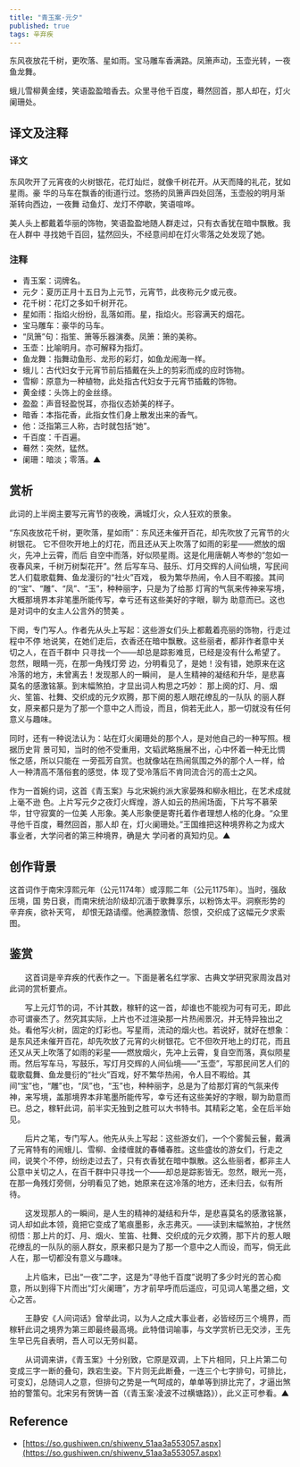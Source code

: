 ```yaml
---
title: "青玉案·元夕"
published: true
tags: 辛弃疾
---
```


东风夜放花千树，更吹落、星如雨。宝马雕车香满路。凤箫声动，玉壶光转，一夜鱼龙舞。

蛾儿雪柳黄金缕，笑语盈盈暗香去。众里寻他千百度，蓦然回首，那人却在，灯火阑珊处。

## 译文及注释

### 译文

东风吹开了元宵夜的火树银花，花灯灿烂，就像千树花开。从天而降的礼花，犹如星雨。豪
华的马车在飘香的街道行过。悠扬的凤箫声四处回荡，玉壶般的明月渐渐转向西边，一夜舞
动鱼灯、龙灯不停歇，笑语喧哗。

美人头上都戴着华丽的饰物，笑语盈盈地随人群走过，只有衣香犹在暗中飘散。我在人群中
寻找她千百回，猛然回头，不经意间却在灯火零落之处发现了她。

### 注释

- 青玉案：词牌名。
- 元夕：夏历正月十五日为上元节，元宵节，此夜称元夕或元夜。
- 花千树：花灯之多如千树开花。
- 星如雨：指焰火纷纷，乱落如雨。星，指焰火。形容满天的烟花。
- 宝马雕车：豪华的马车。
- “凤箫”句：指笙、箫等乐器演奏。凤箫：箫的美称。
- 玉壶：比喻明月。亦可解释为指灯。
- 鱼龙舞：指舞动鱼形、龙形的彩灯，如鱼龙闹海一样。
- 蛾儿：古代妇女于元宵节前后插戴在头上的剪彩而成的应时饰物。
- 雪柳：原意为一种植物，此处指古代妇女于元宵节插戴的饰物。
- 黄金缕：头饰上的金丝绦。
- 盈盈：声音轻盈悦耳，亦指仪态娇美的样子。
- 暗香：本指花香，此指女性们身上散发出来的香气。
- 他：泛指第三人称，古时就包括“她”。
- 千百度：千百遍。
- 蓦然：突然，猛然。
- 阑珊：暗淡；零落。▲

## 赏析

此词的上半阕主要写元宵节的夜晚，满城灯火，众人狂欢的景象。

“东风夜放花千树，更吹落，星如雨”：东风还未催开百花，却先吹放了元宵节的火树银花。
它不但吹开地上的灯花，而且还从天上吹落了如雨的彩星——燃放的烟火，先冲上云霄，而后
自空中而落，好似陨星雨。这是化用唐朝人岑参的“忽如一夜春风来，千树万树梨花开”。然
后写车马、鼓乐、灯月交辉的人间仙境，写民间艺人们载歌载舞、鱼龙漫衍的“社火”百戏，
极为繁华热闹，令人目不暇接。其间的“宝”、“雕”、“凤”、“玉”，种种丽字，只是为了给那
灯宵的气氛来传神来写境，大概那境界本非笔墨所能传写，幸亏还有这些美好的字眼，聊为
助意而已。这也是对词中的女主人公言外的赞美 。

下阕，专门写人。作者先从头上写起：这些游女们头上都戴着亮丽的饰物，行走过程中不停
地说笑，在她们走后，衣香还在暗中飘散。这些丽者，都非作者意中关切之人，在百千群中
只寻找一个——却总是踪影难觅，已经是没有什么希望了。忽然，眼睛一亮，在那一角残灯旁
边，分明看见了，是她！没有错，她原来在这冷落的地方，未曾离去！发现那人的一瞬间，
是人生精神的凝结和升华，是悲喜莫名的感激铭篆。到末幅煞拍，才显出词人构思之巧妙：
那上阕的灯、月、烟火、笙笛、社舞、交织成的元夕欢腾，那下阕的惹人眼花缭乱的一队队
的丽人群女，原来都只是为了那一个意中之人而设，而且，倘若无此人，那一切就没有任何
意义与趣味。

同时，还有一种说法认为：站在灯火阑珊处的那个人，是对他自己的一种写照。根据历史背
景可知，当时的他不受重用，文韬武略施展不出，心中怀着一种无比惆怅之感，所以只能在
一旁孤芳自赏。也就像站在热闹氛围之外的那个人一样，给人一种清高不落俗套的感觉，体
现了受冷落后不肯同流合污的高士之风。

作为一首婉约词，这首《青玉案》与北宋婉约派大家晏殊和柳永相比，在艺术成就上毫不逊
色。上片写元夕之夜灯火辉煌，游人如云的热闹场面，下片写不慕荣华，甘守寂寞的一位美
人形象。美人形象便是寄托着作者理想人格的化身。“众里寻他千百度，蓦然回首，那人却
在，灯火阑珊处。”王国维把这种境界称之为成大事业者，大学问者的第三种境界，确是大
学问者的真知灼见。▲

## 创作背景

这首词作于南宋淳熙元年（公元1174年）或淳熙二年（公元1175年）。当时，强敌压境，国
势日衰，而南宋统治阶级却沉湎于歌舞享乐，以粉饰太平。洞察形势的辛弃疾，欲补天穹，
却恨无路请缨。他满腔激情、怨恨，交织成了这幅元夕求索图。

## 鉴赏

　　这首词是辛弃疾的代表作之一。下面是著名红学家、古典文学研究家周汝昌对此词的赏析要点。

　　写上元灯节的词，不计其数，稼轩的这一首，却谁也不能视为可有可无，即此亦可谓豪杰了。然究其实际，上片也不过渲染那一片热闹景况，并无特异独出之处。看他写火树，固定的灯彩也。写星雨，流动的烟火也。若说好，就好在想象：是东风还未催开百花，却先吹放了元宵的火树银花。它不但吹开地上的灯花，而且还又从天上吹落了如雨的彩星——燃放烟火，先冲上云霄，复自空而落，真似陨星雨。然后写车马，写鼓乐，写灯月交辉的人间仙境——“玉壶”，写那民间艺人们的载歌载舞、鱼龙曼衍的“社火”百戏，好不繁华热闹，令人目不暇给。其间“宝”也，“雕”也，“凤”也，“玉”也，种种丽字，总是为了给那灯宵的气氛来传神，来写境，盖那境界本非笔墨所能传写，幸亏还有这些美好的字眼，聊为助意而已。总之，稼轩此词，前半实无独到之胜可以大书特书。其精彩之笔，全在后半始见。

　　后片之笔，专门写人。他先从头上写起：这些游女们，一个个雾鬓云鬟，戴满了元宵特有的闹蛾儿、雪柳、金缕缠就的春幡春胜。这些盛妆的游女们，行走之间，说笑个不停，纷纷走过去了，只有衣香犹在暗中飘散。这么些丽者，都非主人公意中关切之人，在百千群中只寻找一个——却总是踪影皆无。忽然，眼光一亮，在那一角残灯旁侧，分明看见了她，她原来在这冷落的地方，还未归去，似有所待。

　　这发现那人的一瞬间，是人生的精神的凝结和升华，是悲喜莫名的感激铭篆，词人却如此本领，竟把它变成了笔痕墨影，永志弗灭。——读到末幅煞拍，才恍然彻悟：那上片的灯、月、烟火、笙笛、社舞、交织成的元夕欢腾，那下片的惹人眼花缭乱的一队队的丽人群女，原来都只是为了那一个意中之人而设，而写，倘无此人在，那一切都没有意义与趣味。

　　上片临末，已出“一夜”二字，这是为“寻他千百度”说明了多少时光的苦心痴意，所以到得下片而出“灯火阑珊”，方才前早呼而后遥应，可见词人笔墨之细，文心之苦。

　　王静安《人间词话》曾举此词，以为人之成大事业者，必皆经历三个境界，而稼轩此词之境界为第三即最终最高境。此特借词喻事，与文学赏析已无交涉，王先生早已先自表明，吾人可以无劳纠葛。

　　从词调来讲，《青玉案》十分别致，它原是双调，上下片相同，只上片第二句变成三字一断的叠句，跌宕生姿。下片则无此断叠，一连三个七字排句，可排比，可变幻，总随词人之意，但排句之势是一气呵成的，单单等到排比完了，才逼出煞拍的警策句。北宋另有贺铸一首（《青玉案·凌波不过横塘路》），此义正可参看。▲

## Reference

- [https://so.gushiwen.cn/shiwenv_51aa3a553057.aspx](https://so.gushiwen.cn/shiwenv_51aa3a553057.aspx)
